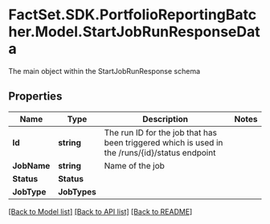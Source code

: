 # FactSet.SDK.PortfolioReportingBatcher.Model.StartJobRunResponseData
The main object within the StartJobRunResponse schema

## Properties

Name | Type | Description | Notes
------------ | ------------- | ------------- | -------------
**Id** | **string** | The run ID for the job that has been triggered which is used in the /runs/{id}/status endpoint | 
**JobName** | **string** | Name of the job | 
**Status** | **Status** |  | 
**JobType** | **JobTypes** |  | 

[[Back to Model list]](../README.md#documentation-for-models) [[Back to API list]](../README.md#documentation-for-api-endpoints) [[Back to README]](../README.md)

